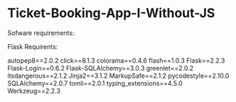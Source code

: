 # Ticket-Booking-App-I-Without-JS

Sofware requirements:

Flask Requirents:

autopep8==2.0.2
click==8.1.3
colorama==0.4.6
flash==1.0.3
Flask==2.2.3
Flask-Login==0.6.2
Flask-SQLAlchemy==3.0.3
greenlet==2.0.2
itsdangerous==2.1.2
Jinja2==3.1.2
MarkupSafe==2.1.2
pycodestyle==2.10.0
SQLAlchemy==2.0.7
tomli==2.0.1
typing_extensions==4.5.0
Werkzeug==2.2.3
